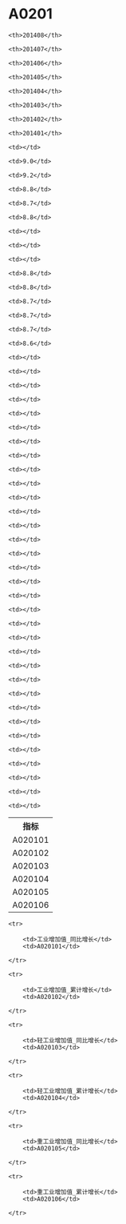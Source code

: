A0201
======


<table>

<tr>
    <th>指标</th>
    
    <th>201408</th>
    
    <th>201407</th>
    
    <th>201406</th>
    
    <th>201405</th>
    
    <th>201404</th>
    
    <th>201403</th>
    
    <th>201402</th>
    
    <th>201401</th>
    
</tr>


<tr>
    <td>A020101</td>
    
    <td></td>
    
    <td>9.0</td>
    
    <td>9.2</td>
    
    <td>8.8</td>
    
    <td>8.7</td>
    
    <td>8.8</td>
    
    <td></td>
    
    <td></td>
    

</tr>

<tr>
    <td>A020102</td>
    
    <td></td>
    
    <td>8.8</td>
    
    <td>8.8</td>
    
    <td>8.7</td>
    
    <td>8.7</td>
    
    <td>8.7</td>
    
    <td>8.6</td>
    
    <td></td>
    

</tr>

<tr>
    <td>A020103</td>
    
    <td></td>
    
    <td></td>
    
    <td></td>
    
    <td></td>
    
    <td></td>
    
    <td></td>
    
    <td></td>
    
    <td></td>
    

</tr>

<tr>
    <td>A020104</td>
    
    <td></td>
    
    <td></td>
    
    <td></td>
    
    <td></td>
    
    <td></td>
    
    <td></td>
    
    <td></td>
    
    <td></td>
    

</tr>

<tr>
    <td>A020105</td>
    
    <td></td>
    
    <td></td>
    
    <td></td>
    
    <td></td>
    
    <td></td>
    
    <td></td>
    
    <td></td>
    
    <td></td>
    

</tr>

<tr>
    <td>A020106</td>
    
    <td></td>
    
    <td></td>
    
    <td></td>
    
    <td></td>
    
    <td></td>
    
    <td></td>
    
    <td></td>
    
    <td></td>
    

</tr>


</table>

<table>
    
    <tr>

        <td>工业增加值_同比增长</td>
        <td>A020101</td>

    </tr>
    
    <tr>

        <td>工业增加值_累计增长</td>
        <td>A020102</td>

    </tr>
    
    <tr>

        <td>轻工业增加值_同比增长</td>
        <td>A020103</td>

    </tr>
    
    <tr>

        <td>轻工业增加值_累计增长</td>
        <td>A020104</td>

    </tr>
    
    <tr>

        <td>重工业增加值_同比增长</td>
        <td>A020105</td>

    </tr>
    
    <tr>

        <td>重工业增加值_累计增长</td>
        <td>A020106</td>

    </tr>
    
</table>